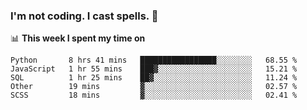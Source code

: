 ### I'm not coding. I cast spells. 🎩

📊 **This week I spent my time on**
<!--START_SECTION:waka-->
```text
Python       8 hrs 41 mins   █████████████████░░░░░░░░   68.55 % 
JavaScript   1 hr 55 mins    ███▓░░░░░░░░░░░░░░░░░░░░░   15.21 % 
SQL          1 hr 25 mins    ██▓░░░░░░░░░░░░░░░░░░░░░░   11.24 % 
Other        19 mins         ▓░░░░░░░░░░░░░░░░░░░░░░░░   02.57 % 
SCSS         18 mins         ▓░░░░░░░░░░░░░░░░░░░░░░░░   02.41 % 
```
<!--END_SECTION:waka-->
